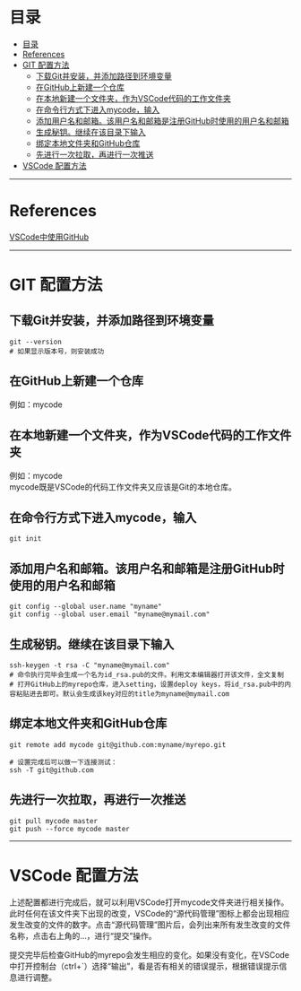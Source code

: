 # 目录

- [目录](#%e7%9b%ae%e5%bd%95)
- [References](#references)
- [GIT 配置方法](#git-%e9%85%8d%e7%bd%ae%e6%96%b9%e6%b3%95)
  - [下载Git并安装，并添加路径到环境变量](#%e4%b8%8b%e8%bd%bdgit%e5%b9%b6%e5%ae%89%e8%a3%85%e5%b9%b6%e6%b7%bb%e5%8a%a0%e8%b7%af%e5%be%84%e5%88%b0%e7%8e%af%e5%a2%83%e5%8f%98%e9%87%8f)
  - [在GitHub上新建一个仓库](#%e5%9c%a8github%e4%b8%8a%e6%96%b0%e5%bb%ba%e4%b8%80%e4%b8%aa%e4%bb%93%e5%ba%93)
  - [在本地新建一个文件夹，作为VSCode代码的工作文件夹](#%e5%9c%a8%e6%9c%ac%e5%9c%b0%e6%96%b0%e5%bb%ba%e4%b8%80%e4%b8%aa%e6%96%87%e4%bb%b6%e5%a4%b9%e4%bd%9c%e4%b8%bavscode%e4%bb%a3%e7%a0%81%e7%9a%84%e5%b7%a5%e4%bd%9c%e6%96%87%e4%bb%b6%e5%a4%b9)
  - [在命令行方式下进入mycode，输入](#%e5%9c%a8%e5%91%bd%e4%bb%a4%e8%a1%8c%e6%96%b9%e5%bc%8f%e4%b8%8b%e8%bf%9b%e5%85%a5mycode%e8%be%93%e5%85%a5)
  - [添加用户名和邮箱。该用户名和邮箱是注册GitHub时使用的用户名和邮箱](#%e6%b7%bb%e5%8a%a0%e7%94%a8%e6%88%b7%e5%90%8d%e5%92%8c%e9%82%ae%e7%ae%b1%e8%af%a5%e7%94%a8%e6%88%b7%e5%90%8d%e5%92%8c%e9%82%ae%e7%ae%b1%e6%98%af%e6%b3%a8%e5%86%8cgithub%e6%97%b6%e4%bd%bf%e7%94%a8%e7%9a%84%e7%94%a8%e6%88%b7%e5%90%8d%e5%92%8c%e9%82%ae%e7%ae%b1)
  - [生成秘钥。继续在该目录下输入](#%e7%94%9f%e6%88%90%e7%a7%98%e9%92%a5%e7%bb%a7%e7%bb%ad%e5%9c%a8%e8%af%a5%e7%9b%ae%e5%bd%95%e4%b8%8b%e8%be%93%e5%85%a5)
  - [绑定本地文件夹和GitHub仓库](#%e7%bb%91%e5%ae%9a%e6%9c%ac%e5%9c%b0%e6%96%87%e4%bb%b6%e5%a4%b9%e5%92%8cgithub%e4%bb%93%e5%ba%93)
  - [先进行一次拉取，再进行一次推送](#%e5%85%88%e8%bf%9b%e8%a1%8c%e4%b8%80%e6%ac%a1%e6%8b%89%e5%8f%96%e5%86%8d%e8%bf%9b%e8%a1%8c%e4%b8%80%e6%ac%a1%e6%8e%a8%e9%80%81)
- [VSCode 配置方法](#vscode-%e9%85%8d%e7%bd%ae%e6%96%b9%e6%b3%95)

---

# References

[VSCode中使用GitHub](https://blog.csdn.net/piglite/article/details/88222695)

---

# GIT 配置方法

## 下载Git并安装，并添加路径到环境变量  

```shell
git --version  
# 如果显示版本号，则安装成功  
```

## 在GitHub上新建一个仓库

例如：mycode

## 在本地新建一个文件夹，作为VSCode代码的工作文件夹

例如：mycode  
mycode既是VSCode的代码工作文件夹又应该是Git的本地仓库。

## 在命令行方式下进入mycode，输入

```shell
git init
```

## 添加用户名和邮箱。该用户名和邮箱是注册GitHub时使用的用户名和邮箱

```shell
git config --global user.name "myname"  
git config --global user.email "myname@mymail.com"
```

## 生成秘钥。继续在该目录下输入

```shell
ssh-keygen -t rsa -C "myname@mymail.com"  
# 命令执行完毕会生成一个名为id_rsa.pub的文件。利用文本编辑器打开该文件，全文复制  
# 打开GitHub上的myrepo仓库，进入setting，设置deploy keys，将id_rsa.pub中的内容粘贴进去即可。默认会生成该key对应的title为myname@mymail.com
```

## 绑定本地文件夹和GitHub仓库

```shell
git remote add mycode git@github.com:myname/myrepo.git

# 设置完成后可以做一下连接测试：
ssh -T git@github.com
```

## 先进行一次拉取，再进行一次推送

```shell
git pull mycode master  
git push --force mycode master
```

---

# VSCode 配置方法

上述配置都进行完成后，就可以利用VSCode打开mycode文件夹进行相关操作。此时任何在该文件夹下出现的改变，VSCode的“源代码管理”图标上都会出现相应发生改变的文件的数字。点击“源代码管理”图片后，会列出来所有发生改变的文件名称，点击右上角的...，进行“提交”操作。

提交完毕后检查GitHub的myrepo会发生相应的变化。如果没有变化，在VSCode中打开控制台（ctrl+`）选择“输出”，看是否有相关的错误提示，根据错误提示信息进行调整。
